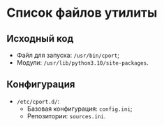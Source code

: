 # Список файлов утилиты

## Исходный код

* Файл для запуска: `/usr/bin/cport`;
* Модули: `/usr/lib/python3.10/site-packages`.

## Конфигурация

* `/etc/cport.d/`:
    * Базовая конфигурация: `config.ini`;
    * Репозитории: `sources.ini`.
